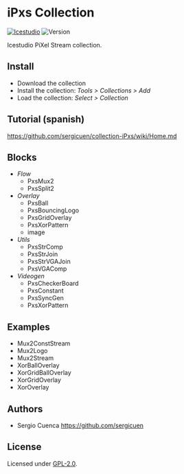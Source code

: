 # iPxs Collection

[![Icestudio](https://img.shields.io/badge/collection-icestudio-blue.svg)](https://github.com/FPGAwars/icestudio)
![Version](https://img.shields.io/badge/version-v0.1.0-orange.svg)

Icestudio PiXel Stream collection.

## Install

* Download the collection
* Install the collection: *Tools > Collections > Add*
* Load the collection: *Select > Collection*

## Tutorial (spanish)

https://github.com/sergicuen/collection-iPxs/wiki/Home.md

## Blocks
* *Flow*
  * PxsMux2
  * PxsSplit2
* *Overlay*
  * PxsBall
  * PxsBouncingLogo
  * PxsGridOverlay
  * PxsXorPattern
  * image
* *Utils*
  * PxsStrComp
  * PxsStrJoin
  * PxsStrVGAJoin
  * PxsVGAComp
* *Videogen*
  * PxsCheckerBoard
  * PxsConstant
  * PxsSyncGen
  * PxsXorPattern

## Examples
* Mux2ConstStream
* Mux2Logo
* Mux2Stream
* XorBallOverlay
* XorGridBallOverlay
* XorGridOverlay
* XorOverlay


## Authors
* Sergio Cuenca
https://github.com/sergicuen


## License

Licensed under [GPL-2.0](https://opensource.org/licenses/GPL-2.0).
